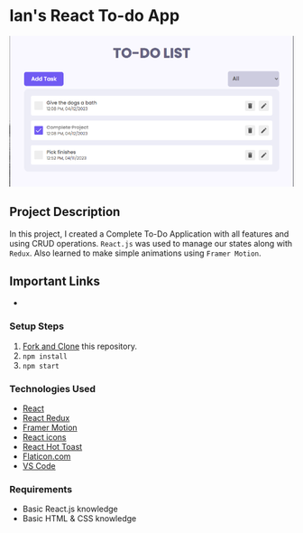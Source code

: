 # Ian's React To-do App

![Ian's React To-Do App](./banner.png)

## Project Description

In this project, I created a Complete To-Do Application with all features and using CRUD operations. `React.js` was used to manage our states along with `Redux`. Also learned to make simple animations using `Framer Motion`.

## Important Links

-

### Setup Steps

1. [Fork and Clone](https://github.com/iamatos3/react-todo-app) this repository.
2. ```npm install```
3. ```npm start```

### Technologies Used

- [React](https://reactjs.org/)
- [React Redux](https://redux.js.org/)
- [Framer Motion](https://framer.com/motion/)
- [React icons](https://react-icons.netlify.com/)
- [React Hot Toast](https://react-hot-toast.com/)
- [Flaticon.com](https://www.flaticon.com/)
- [VS Code](https://code.visualstudio.com/)

### Requirements

- Basic React.js knowledge
- Basic HTML & CSS knowledge
